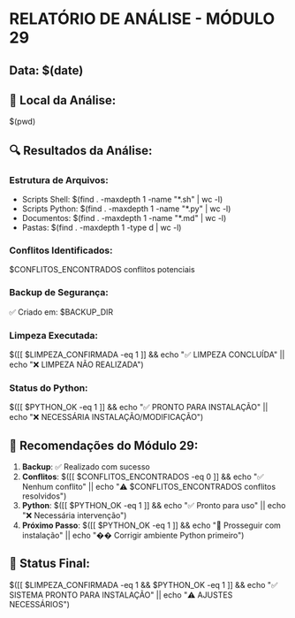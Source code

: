 # RELATÓRIO DE ANÁLISE - MÓDULO 29

## Data: $(date)

## 📍 Local da Análise:
$(pwd)

## 🔍 Resultados da Análise:

### Estrutura de Arquivos:
- Scripts Shell: $(find . -maxdepth 1 -name "*.sh" | wc -l)
- Scripts Python: $(find . -maxdepth 1 -name "*.py" | wc -l) 
- Documentos: $(find . -maxdepth 1 -name "*.md" | wc -l)
- Pastas: $(find . -maxdepth 1 -type d | wc -l)

### Conflitos Identificados:
$CONFLITOS_ENCONTRADOS conflitos potenciais

### Backup de Segurança:
✅ Criado em: $BACKUP_DIR

### Limpeza Executada:
$([[ $LIMPEZA_CONFIRMADA -eq 1 ]] && echo "✅ LIMPEZA CONCLUÍDA" || echo "❌ LIMPEZA NÃO REALIZADA")

### Status do Python:
$([[ $PYTHON_OK -eq 1 ]] && echo "✅ PRONTO PARA INSTALAÇÃO" || echo "❌ NECESSÁRIA INSTALAÇÃO/MODIFICAÇÃO")

## 🎯 Recomendações do Módulo 29:

1. **Backup**: ✅ Realizado com sucesso
2. **Conflitos**: $([[ $CONFLITOS_ENCONTRADOS -eq 0 ]] && echo "✅ Nenhum conflito" || echo "⚠️  $CONFLITOS_ENCONTRADOS conflitos resolvidos")
3. **Python**: $([[ $PYTHON_OK -eq 1 ]] && echo "✅ Pronto para uso" || echo "❌ Necessária intervenção")
4. **Próximo Passo**: $([[ $PYTHON_OK -eq 1 ]] && echo "🚀 Prosseguir com instalação" || echo "�� Corrigir ambiente Python primeiro")

## 🔮 Status Final:
$([[ $LIMPEZA_CONFIRMADA -eq 1 && $PYTHON_OK -eq 1 ]] && echo "✅ SISTEMA PRONTO PARA INSTALAÇÃO" || echo "⚠️  AJUSTES NECESSÁRIOS")

